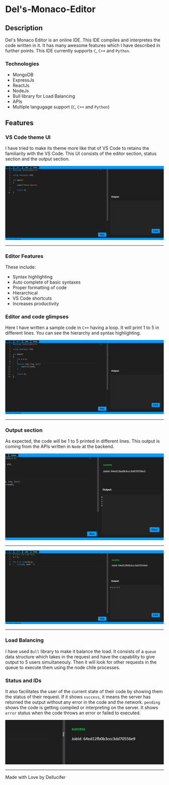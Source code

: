 # Del's-Monaco-Editor

## Description
Del's Monaco Editor is an online IDE. This IDE compiles and interpretes the code written in it. It has many awesome features which I have described in further points. This IDE currently supports `C`, `C++` and `Python`.

### Technologies
- MongoDB
- ExpressJs
- ReactJs
- NodeJs
- Bull library for Load Balancing
- APIs
- Multiple langugage support (`C`, `C++` and `Python`)

## Features
### VS Code theme UI
I have tried to make its theme more like that of VS Code to retains the familiarity with the VS Code. This UI consists of the editor section, status section and the output section.
<p align="center">
  <img src="https://raw.githubusercontent.com/dellucifer/Dels-Monaco-Editor/master/public/editor_landing.jpg" alt="Loading...">
</p>
<hr>

### Editor Features
These include:
- Syntax highlighting
- Auto complete of basic syntaxes
- Proper formatting of code
- Hierarchical
- VS Code shortcuts 
- Increases productivity

### Editor and code glimpses
Here I have written a sample code in `C++` having a loop. It will print 1 to 5 in different lines. You can see the hierarchy and syntax highlighting.
<p align="center">
  <img src="https://raw.githubusercontent.com/dellucifer/Dels-Monaco-Editor/master/public/editor_code.jpg" alt="Loading...">
</p>
<hr>

### Output section
As expected, the code will be 1 to 5 printed in different lines. This output is coming from the APIs written in `Node` at the backend.
<p align="center">
  <img src="https://raw.githubusercontent.com/dellucifer/Dels-Monaco-Editor/master/public/editor_outpur.jpg" alt="Loading...">
  <hr>
  <img src="https://raw.githubusercontent.com/dellucifer/Dels-Monaco-Editor/master/public/editor_python.jpg" alt="Loading...">
</p>
<hr>

### Load Balancing
I have used `Bull` library to make it balance the load. It consists of a `queue` data structure which takes in the request and have the capability to give output to 5 users simultaneouly. Then it will look for other requests in the queue to execute them using the node chile processes.

### Status and IDs
It also facilitates the user of the current state of their code by showing them the status of their request. If it shows `success`, it means the server has returned the output without any error in the code and the network. `pending` shows the code is getting compiled or interpreting on the server. It shows `error` status when the code throws an error or failed to executed.
<p align="center">
  <img src="https://raw.githubusercontent.com/dellucifer/Dels-Monaco-Editor/master/public/editor_status.jpg" alt="Loading...">
</p>
<hr>

Made with Love by Dellucifer
